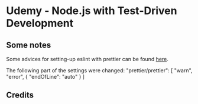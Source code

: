 # Udemy - Node.js with Test-Driven Development

## Some notes
Some advices for setting-up eslint with prettier can be found [here](https://stackoverflow.com/questions/53516594/why-do-i-keep-getting-delete-cr-prettier-prettier).

The following part of the settings were changed:
    "prettier/prettier": [
	    "warn",
        "error", {
            "endOfLine": "auto"
        }
    ]

## Credits